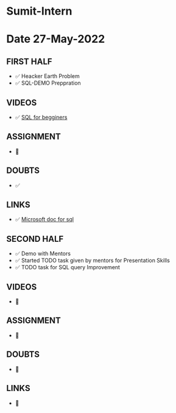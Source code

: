 # Sumit-Intern

# Date 27-May-2022


## FIRST HALF

- ✅ Heacker Earth Problem
- ✅ SQL-DEMO Preppration 

## VIDEOS
- ✅ [SQL for begginers](https://www.youtube.com/watch?v=HXV3zeQKqGY)
 

## ASSIGNMENT
- 🚫


## DOUBTS
- ✅


## LINKS
- ✅ [Microsoft doc for sql](https://docs.microsoft.com/en-us/sql/?view=sql-server-ver16)


## SECOND HALF 
- ✅ Demo with Mentors
- ✅ Started TODO task given by mentors for Presentation Skills
- ✅ TODO task for SQL query Improvement


## VIDEOS
- 🚫



## ASSIGNMENT
- 🚫



## DOUBTS

- 🚫



## LINKS

- 🚫


